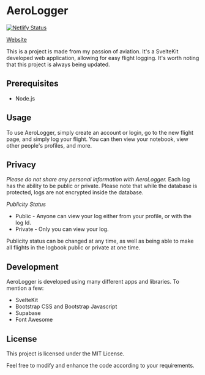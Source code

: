 # AeroLogger

[![Netlify Status](https://api.netlify.com/api/v1/badges/8636c3ff-332c-4393-b1e6-95b355e3a441/deploy-status)](https://app.netlify.com/sites/aerologger/deploys)

[Website](https://aerologger.netlify.app/)

This is a project is made from my passion of aviation. It's a SvelteKit developed web application, allowing for easy flight logging. It's worth noting that this project is always being updated.

## Prerequisites

- Node.js

## Usage

To use AeroLogger, simply create an account or login, go to the new flight page, and simply log your flight. You can then view your notebook, view other people's profiles, and more.

## Privacy

_Please do not share any personal information with AeroLogger._ Each log has the ability to be public or private. Please note that while the database is protected, logs are not encrypted inside the database.

_Publicity Status_

- Public - Anyone can view your log either from your profile, or with the log Id.
- Private - Only you can view your log.

Publicity status can be changed at any time, as well as being able to make all flights in the logbook public or private at one time.

## Development

AeroLogger is developed using many different apps and libraries. To mention a few:

- SvelteKit
- Bootstrap CSS and Bootstrap Javascript
- Supabase
- Font Awesome

## License

This project is licensed under the MIT License.

Feel free to modify and enhance the code according to your requirements.
